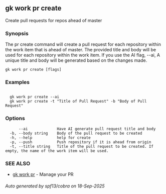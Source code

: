 ## gk work pr create

Create pull requests for repos ahead of master

### Synopsis


The pr create command will create a pull request for each repository within the work item that is ahead of master.
The provided title and body will be used for each repository within the work item.  If you use the AI flag, --ai,
A unique title and body will be generated based on the changes made.


```
gk work pr create [flags]
```

### Examples

```

  gk work pr create --ai
  gk work pr create -t "Title of Pull Request" -b "Body of Pull Request"

```

### Options

```
      --ai             Have AI generate pull request title and body
  -b, --body string    Body of the pull request to be created
  -h, --help           help for create
  -p, --push           Push repository if it is ahead from origin
  -t, --title string   Title of the pull request to be created. If empty, the name of the work item will be used.
```

### SEE ALSO

* [gk work pr](gk_work_pr.md)	 - Manage your PR

###### Auto generated by spf13/cobra on 18-Sep-2025
